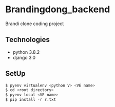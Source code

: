 # Brandingdong_backend

Brandi clone coding project

## Technologies
- python 3.8.2
- django 3.0

## SetUp
```python
$ pyenv virtualenv <python V> <VE name>
$ cd <root directory>
$ pyenv local <VE name>
$ pip install -r r.txt
```
